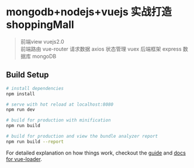# mongodb+nodejs+vuejs 实战打造shoppingMall

> 前端view vuejs2.0  
> 前端路由 vue-router
> 请求数据 axios
> 状态管理 vuex
> 后端框架 express
> 数据库  mongoDB
 
## Build Setup

``` bash
# install dependencies
npm install

# serve with hot reload at localhost:8080
npm run dev

# build for production with minification
npm run build

# build for production and view the bundle analyzer report
npm run build --report
```

For detailed explanation on how things work, checkout the [guide](http://vuejs-templates.github.io/webpack/) and [docs for vue-loader](http://vuejs.github.io/vue-loader).

